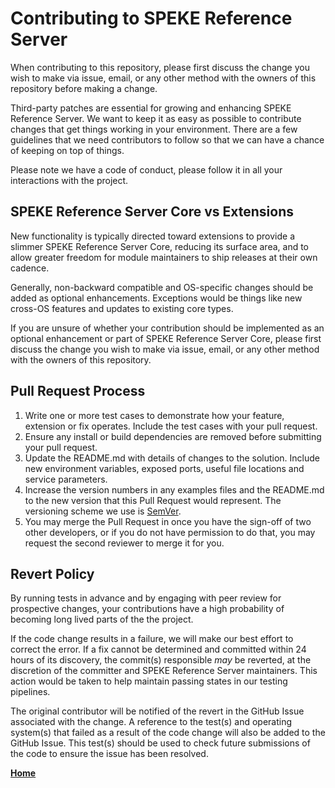 # Contributing to SPEKE Reference Server

When contributing to this repository, please first discuss the change you wish to make via issue,
email, or any other method with the owners of this repository before making a change. 

Third-party patches are essential for growing and enhancing SPEKE Reference Server. We want to keep it as easy as possible to contribute changes that
get things working in your environment. There are a few guidelines that we
need contributors to follow so that we can have a chance of keeping on
top of things.

Please note we have a code of conduct, please follow it in all your interactions with the project.

## SPEKE Reference Server Core vs Extensions

New functionality is typically directed toward extensions to provide a slimmer
SPEKE Reference Server Core, reducing its surface area, and to allow greater freedom for
module maintainers to ship releases at their own cadence. 

Generally, non-backward compatible and OS-specific changes should be added as optional enhancements. Exceptions would be things like new cross-OS features and updates to existing core types.

If you are unsure of whether your contribution should be implemented as an optional enhancement or part of SPEKE Reference Server Core, please first discuss the change you wish to make via issue,
email, or any other method with the owners of this repository.

## Pull Request Process

1. Write one or more test cases to demonstrate how your feature, extension or fix operates. Include the test cases with your pull request.
2. Ensure any install or build dependencies are removed before submitting your pull request.
2. Update the README.md with details of changes to the solution. Include new environment 
   variables, exposed ports, useful file locations and service parameters.
3. Increase the version numbers in any examples files and the README.md to the new version that this
   Pull Request would represent. The versioning scheme we use is [SemVer](http://semver.org/).
4. You may merge the Pull Request in once you have the sign-off of two other developers, or if you 
   do not have permission to do that, you may request the second reviewer to merge it for you.

## Revert Policy

By running tests in advance and by engaging with peer review for prospective
changes, your contributions have a high probability of becoming long lived
parts of the the project. 

If the code change results in a failure, we will make our best effort to
correct the error. If a fix cannot be determined and committed within 24 hours
of its discovery, the commit(s) responsible _may_ be reverted, at the
discretion of the committer and SPEKE Reference Server maintainers. This action would be taken
to help maintain passing states in our testing pipelines.

The original contributor will be notified of the revert in the GitHub Issue
associated with the change. A reference to the test(s) and operating system(s)
that failed as a result of the code change will also be added to the GitHub Issue. This test(s) should be used to check future submissions of the code to
ensure the issue has been resolved.

[**Home**](README.md)
